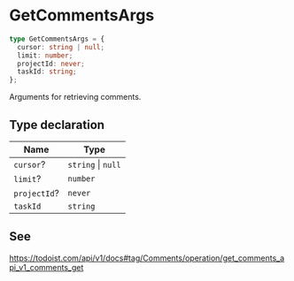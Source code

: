 # GetCommentsArgs

```ts
type GetCommentsArgs = {
  cursor: string | null;
  limit: number;
  projectId: never;
  taskId: string;
};
```

Arguments for retrieving comments.

## Type declaration

| Name | Type |
| ------ | ------ |
| <a id="cursor"></a> `cursor`? | `string` \| `null` |
| <a id="limit"></a> `limit`? | `number` |
| <a id="projectid"></a> `projectId`? | `never` |
| <a id="taskid"></a> `taskId` | `string` |

## See

https://todoist.com/api/v1/docs#tag/Comments/operation/get_comments_api_v1_comments_get
